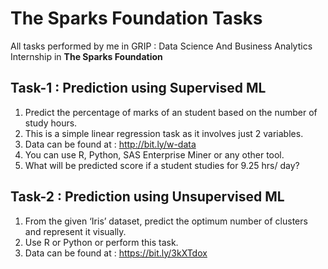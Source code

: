 # The Sparks Foundation Tasks
All tasks performed by me in GRIP : Data Science And Business Analytics Internship in **The Sparks Foundation**

## Task-1 : Prediction using Supervised ML 
1. Predict the percentage of marks of an student based on the number of study hours.
2. This is a simple linear regression task as it involves just 2 variables.
3. Data can be found at : http://bit.ly/w-data
4. You can use R, Python, SAS Enterprise Miner or any other tool.
5. What will be predicted score if a student studies for 9.25 hrs/ day?

## Task-2 : Prediction using Unsupervised ML

1. From the given ‘Iris’ dataset, predict the optimum number of clusters and represent it visually.
2. Use R or Python or perform this task.
3. Data can be found at : https://bit.ly/3kXTdox
